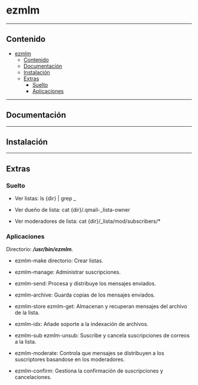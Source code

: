 # ezmlm

---

## Contenido

- [ezmlm](#ezmlm)
  - [Contenido](#contenido)
  - [Documentación](#documentación)
  - [Instalación](#instalación)
  - [Extras](#extras)
    - [Suelto](#suelto)
    - [Aplicaciones](#aplicaciones)

---

## Documentación

---

## Instalación

---

## Extras

### Suelto

- Ver listas:
  ls {dir} | grep \_

- Ver dueño de lista:
  cat {dir}/.qmail-\_lista-owner

- Ver moderadores de lista:
  cat {dir}/\_lista/mod/subscribers/\*

### Aplicaciones

Directorio: **_/usr/bin/ezmlm_**.

- ezmlm-make directorio:
  Crear listas.

- ezmlm-manage:
  Administrar suscripciones.

- ezmlm-send:
  Procesa y distribuye los mensajes enviados.

- ezmlm-archive:
  Guarda copias de los mensajes enviados.

- ezmlm-store ezmlm-get:
  Almacenan y recuperan mensajes del archivo de la lista.

- ezmlm-idx:
  Añade soporte a la indexación de archivos.

- ezmlm-sub ezmlm-unsub:
  Suscribe y cancela suscripciones de correos a la lista.

- ezmlm-moderate:
  Controla que mensajes se distribuyen a los suscriptores basandose en los moderadores.

- ezmlm-confirm:
  Gestiona la confirmación de suscripciones y cancelaciones.
